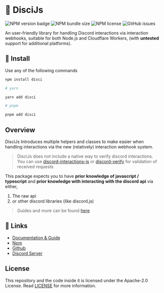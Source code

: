 # 🎨 DisciJs

![NPM version badge](https://img.shields.io/npm/v/disci)
![NPM bundle size](https://img.shields.io/bundlephobia/minzip/disci)
![NPM license](https://img.shields.io/npm/l/disci)
![GitHub issues](https://img.shields.io/github/issues/typicalninja/disci)


An user-friendly library for handling Discord interactions via interaction webhooks, suitable for both Node.js and Cloudflare Workers, (with **untested** support for additional platforms).

## 🚀 Install

Use any of the following commands

```bash
npm install disci

# yarn

yarn add disci

# pnpm

pnpm add disci

```

## Overview

DisciJs Introduces multiple helpers and classes to make easier when handling interactions via the new (relatively) interaction webhook system.



> DisciJs does not include a native way to verify discord interactions. You can use [discord-interactions-js](https://github.com/discord/discord-interactions-js) or [discord-verify](https://github.com/IanMitchell/interaction-kit/tree/main/packages/discord-verify) for validation of received requests

This package expects you to have **prior knowledge of javascript / typescript** and **prior knowledge with interacting with the discord api** via either,

1. The raw api
2. or other discord libraries (like discord.js)

> Guides and more can be found [here](https://dev--disci.netlify.app/)

## 🔗 Links

* [Documentation & Guide](https://dev--disci.netlify.app/)
* [Npm](https://www.npmjs.com/package/disci)
* [Github](https://github.com/typicalninja/disci)
* [Discord Server](https://discord.gg/ynwckXS9T2)

## License

This repository and the code inside it is licensed under the Apache-2.0 License. Read [LICENSE](https://github.com/typicalninja/disci/blob/master/LICENSE) for more information.